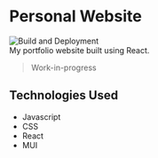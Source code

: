 # Personal Website  
![Build and Deployment](https://github.com/adanzan/adanzan.github.io/actions/workflows/pages/pages-build-deployment/badge.svg)  
My portfolio website built using React. 
> Work-in-progress  

## Technologies Used
- Javascript
- CSS  
- React
- MUI

